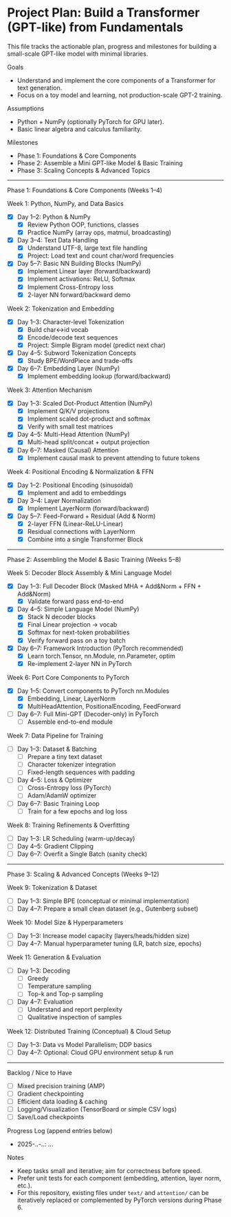 # Project Plan: Build a Transformer (GPT-like) from Fundamentals

This file tracks the actionable plan, progress and milestones for building a small-scale GPT-like model with minimal libraries.

Goals
- Understand and implement the core components of a Transformer for text generation.
- Focus on a toy model and learning, not production-scale GPT-2 training.

Assumptions
- Python + NumPy (optionally PyTorch for GPU later).
- Basic linear algebra and calculus familiarity.

Milestones
- Phase 1: Foundations & Core Components
- Phase 2: Assemble a Mini GPT-like Model & Basic Training
- Phase 3: Scaling Concepts & Advanced Topics

---

Phase 1: Foundations & Core Components (Weeks 1–4)

Week 1: Python, NumPy, and Data Basics
- [x] Day 1–2: Python & NumPy
  - [x] Review Python OOP, functions, classes
  - [x] Practice NumPy (array ops, matmul, broadcasting)
- [x] Day 3–4: Text Data Handling
  - [x] Understand UTF-8, large text file handling
  - [x] Project: Load text and count char/word frequencies
- [x] Day 5–7: Basic NN Building Blocks (NumPy)
  - [x] Implement Linear layer (forward/backward)
  - [x] Implement activations: ReLU, Softmax
  - [x] Implement Cross-Entropy loss
  - [x] 2-layer NN forward/backward demo

Week 2: Tokenization and Embedding
- [x] Day 1–3: Character-level Tokenization
  - [x] Build char<->id vocab
  - [x] Encode/decode text sequences
  - [x] Project: Simple Bigram model (predict next char)
- [x] Day 4–5: Subword Tokenization Concepts
  - [x] Study BPE/WordPiece and trade-offs
- [x] Day 6–7: Embedding Layer (NumPy)
  - [x] Implement embedding lookup (forward/backward)

Week 3: Attention Mechanism
- [x] Day 1–3: Scaled Dot-Product Attention (NumPy)
  - [x] Implement Q/K/V projections
  - [x] Implement scaled dot-product and softmax
  - [x] Verify with small test matrices
- [x] Day 4–5: Multi-Head Attention (NumPy)
  - [x] Multi-head split/concat + output projection
- [x] Day 6–7: Masked (Causal) Attention
  - [x] Implement causal mask to prevent attending to future tokens

Week 4: Positional Encoding & Normalization & FFN
- [x] Day 1–2: Positional Encoding (sinusoidal)
  - [x] Implement and add to embeddings
- [x] Day 3–4: Layer Normalization
  - [x] Implement LayerNorm (forward/backward)
- [x] Day 5–7: Feed-Forward + Residual (Add & Norm)
  - [x] 2-layer FFN (Linear-ReLU-Linear)
  - [x] Residual connections with LayerNorm
  - [x] Combine into a single Transformer Block

---

Phase 2: Assembling the Model & Basic Training (Weeks 5–8)

Week 5: Decoder Block Assembly & Mini Language Model
- [x] Day 1–3: Full Decoder Block (Masked MHA + Add&Norm + FFN + Add&Norm)
  - [x] Validate forward pass end-to-end
- [x] Day 4–5: Simple Language Model (NumPy)
  - [x] Stack N decoder blocks
  - [x] Final Linear projection -> vocab
  - [x] Softmax for next-token probabilities
  - [x] Verify forward pass on a toy batch
- [x] Day 6–7: Framework Introduction (PyTorch recommended)
  - [x] Learn torch.Tensor, nn.Module, nn.Parameter, optim
  - [x] Re-implement 2-layer NN in PyTorch

Week 6: Port Core Components to PyTorch
- [x] Day 1–5: Convert components to PyTorch nn.Modules
  - [x] Embedding, Linear, LayerNorm
  - [x] MultiHeadAttention, PositionalEncoding, FeedForward
- [ ] Day 6–7: Full Mini-GPT (Decoder-only) in PyTorch
  - [ ] Assemble end-to-end module

Week 7: Data Pipeline for Training
- [ ] Day 1–3: Dataset & Batching
  - [ ] Prepare a tiny text dataset
  - [ ] Character tokenizer integration
  - [ ] Fixed-length sequences with padding
- [ ] Day 4–5: Loss & Optimizer
  - [ ] Cross-Entropy loss (PyTorch)
  - [ ] Adam/AdamW optimizer
- [ ] Day 6–7: Basic Training Loop
  - [ ] Train for a few epochs and log loss

Week 8: Training Refinements & Overfitting
- [ ] Day 1–3: LR Scheduling (warm-up/decay)
- [ ] Day 4–5: Gradient Clipping
- [ ] Day 6–7: Overfit a Single Batch (sanity check)

---

Phase 3: Scaling & Advanced Concepts (Weeks 9–12)

Week 9: Tokenization & Dataset
- [ ] Day 1–3: Simple BPE (conceptual or minimal implementation)
- [ ] Day 4–7: Prepare a small clean dataset (e.g., Gutenberg subset)

Week 10: Model Size & Hyperparameters
- [ ] Day 1–3: Increase model capacity (layers/heads/hidden size)
- [ ] Day 4–7: Manual hyperparameter tuning (LR, batch size, epochs)

Week 11: Generation & Evaluation
- [ ] Day 1–3: Decoding
  - [ ] Greedy
  - [ ] Temperature sampling
  - [ ] Top-k and Top-p sampling
- [ ] Day 4–7: Evaluation
  - [ ] Understand and report perplexity
  - [ ] Qualitative inspection of samples

Week 12: Distributed Training (Conceptual) & Cloud Setup
- [ ] Day 1–3: Data vs Model Parallelism; DDP basics
- [ ] Day 4–7: Optional: Cloud GPU environment setup & run

---

Backlog / Nice to Have
- [ ] Mixed precision training (AMP)
- [ ] Gradient checkpointing
- [ ] Efficient data loading & caching
- [ ] Logging/Visualization (TensorBoard or simple CSV logs)
- [ ] Save/Load checkpoints

Progress Log (append entries below)
- 2025-..-..: ...

Notes
- Keep tasks small and iterative; aim for correctness before speed.
- Prefer unit tests for each component (embedding, attention, layer norm, etc.).
- For this repository, existing files under `text/` and `attention/` can be iteratively replaced or complemented by PyTorch versions during Phase 6.